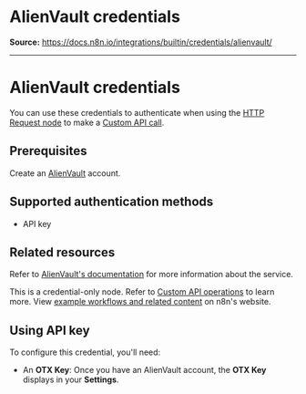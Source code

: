 # AlienVault credentials

**Source:** https://docs.n8n.io/integrations/builtin/credentials/alienvault/

---

# AlienVault credentials

You can use these credentials to authenticate when using the [HTTP Request node](../../core-nodes/n8n-nodes-base.httprequest/) to make a [Custom API call](../../../custom-operations/).

## Prerequisites

Create an [AlienVault](https://otx.alienvault.com) account.

## Supported authentication methods

- API key

## Related resources

Refer to [AlienVault's documentation](https://otx.alienvault.com/api) for more information about the service.

This is a credential-only node. Refer to [Custom API operations](../../../custom-operations/) to learn more. View [example workflows and related content](https://n8n.io/integrations/alienvault/) on n8n's website.

## Using API key

To configure this credential, you'll need:

- An **OTX Key**: Once you have an AlienVault account, the **OTX Key** displays in your **Settings**.
